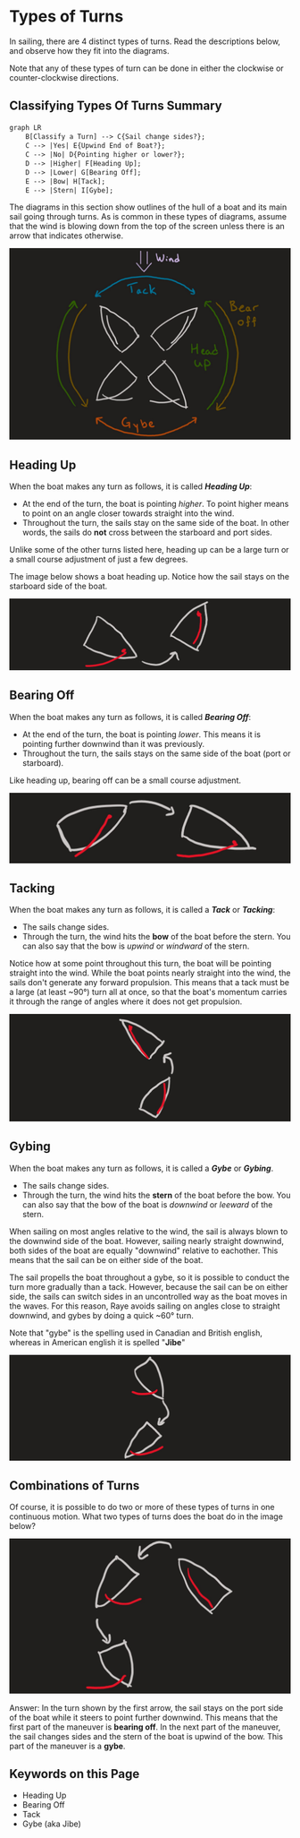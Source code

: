 # Types of Turns

In sailing, there are 4 distinct types of turns. Read the descriptions below, and observe how they fit into the diagrams.

Note that any of these types of turn can be done in either the clockwise or counter-clockwise directions.

## Classifying Types Of Turns Summary

``` mermaid
graph LR
    B[Classify a Turn] --> C{Sail change sides?};
    C --> |Yes| E{Upwind End of Boat?};
    C --> |No| D{Pointing higher or lower?};
    D --> |Higher| F[Heading Up];
    D --> |Lower| G[Bearing Off];
    E --> |Bow| H[Tack];
    E --> |Stern| I[Gybe];
```

The diagrams in this section show outlines of the hull of a boat and its main sail going through turns.
As is common in these types of diagrams, assume that the wind is blowing down from the top of the screen unless
there is an arrow that indicates otherwise.

![image](../../assets/images/sailing/types_of_turn.jpg)

## Heading Up

When the boat makes any turn as follows, it is called ***Heading Up***:

- At the end of the turn, the boat is pointing *higher*. To point higher means to point on an angle closer towards
straight into the wind.
- Throughout the turn, the sails stay on the same side of the boat. In other words, the sails do **not** cross between
the starboard and port sides.

Unlike some of the other turns listed here, heading up can be a large turn or a small course adjustment of just a few
degrees.

The image below shows a boat heading up. Notice how the sail stays on the starboard side of the boat.

![image](../../assets/images/sailing/head_up.jpg)

## Bearing Off

When the boat makes any turn as follows, it is called ***Bearing Off***:

- At the end of the turn, the boat is pointing *lower*. This means it is pointing further downwind than it was previously.
- Throughout the turn, the sails stays on the same side of the boat (port or starboard).

Like heading up, bearing off can be a small course adjustment.

![image](../../assets/images/sailing/bear_off.jpg)

## Tacking

When the boat makes any turn as follows, it is called a ***Tack*** or ***Tacking***:

- The sails change sides.
- Through the turn, the wind hits the **bow** of the boat before the stern. You can also say that the bow is *upwind* or
*windward* of the stern.

Notice how at some point throughout this turn, the boat will be pointing straight into the wind.
While the boat points nearly straight into the wind, the sails don't generate any forward propulsion.
This means that a tack must be a large (at least ~90°) turn all at once, so that the boat's momentum carries it through
the range of angles where it does not get propulsion.

![image](../../assets/images/sailing/tack.jpg)

## Gybing

When the boat makes any turn as follows, it is called a ***Gybe*** or ***Gybing***.

- The sails change sides.
- Through the turn, the wind hits the **stern** of the boat before the bow. You can also say that the bow of the boat is
*downwind* or *leeward* of the stern.

When sailing on most angles relative to the wind, the sail is always blown to the downwind side of the boat.
However, sailing nearly straight downwind, both sides of the boat are equally "downwind" relative to eachother.
This means that the sail can be on either side of the boat.

The sail propells the boat throughout a gybe, so it is possible to conduct the turn more gradually than a tack.
However, because the sail can be on either side, the sails can switch sides in an uncontrolled way as the boat moves in
the waves. For this reason, Raye avoids sailing on angles close to straight downwind, and gybes by doing a quick ~60°
turn.

Note that "gybe" is the spelling used in Canadian and British english, whereas in American english it is spelled "**Jibe**"

![image](../../assets/images/sailing/gybe.jpg)

## Combinations of Turns

Of course, it is possible to do two or more of these types of turns in one continuous motion.
What two types of turns does the boat do in the image below?

![image](../../assets/images/sailing/bear_off_then_gybe.jpg)

Answer: In the turn shown by the first arrow, the sail stays on the port side of the boat while it steers to point further
downwind. This means that the first part of the maneuver is **bearing off**. In the next part of the maneuver, the sail
changes sides and the stern of the boat is upwind of the bow. This part of the maneuver is a **gybe**.

## Keywords on this Page

- Heading Up
- Bearing Off
- Tack
- Gybe (aka Jibe)
